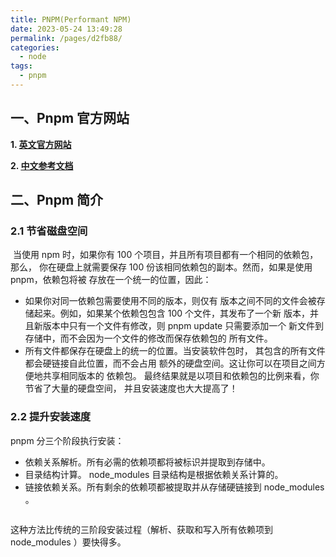 ```yaml
---
title: PNPM(Performant NPM)
date: 2023-05-24 13:49:28
permalink: /pages/d2fb88/
categories:
  - node
tags:
  - pnpm
---
```


## 一、Pnpm 官方网站

**1. [英文官方网站](https://pnpm.io/)**

**2. [中文参考文档](https://www.pnpm.cn/)**

## 二、Pnpm 简介

### 2.1 节省磁盘空间

<img v-lazy="'https://dyzhwork.github.io/images/Node/Pnpm/pnpm001.svg'" />
当使用 npm 时，如果你有 100 个项目，并且所有项目都有一个相同的依赖包，那么， 你在硬盘上就需要保存 100 份该相同依赖包的副本。然而，如果是使用 pnpm，依赖包将被 存放在一个统一的位置，因此：

- 如果你对同一依赖包需要使用不同的版本，则仅有 版本之间不同的文件会被存储起来。例如，如果某个依赖包包含 100 个文件，其发布了一个新 版本，并且新版本中只有一个文件有修改，则 pnpm update 只需要添加一个 新文件到存储中，而不会因为一个文件的修改而保存依赖包的 所有文件。
- 所有文件都保存在硬盘上的统一的位置。当安装软件包时， 其包含的所有文件都会硬链接自此位置，而不会占用 额外的硬盘空间。这让你可以在项目之间方便地共享相同版本的 依赖包。
  最终结果就是以项目和依赖包的比例来看，你节省了大量的硬盘空间， 并且安装速度也大大提高了！

### 2.2 提升安装速度

pnpm 分三个阶段执行安装：

- 依赖关系解析。所有必需的依赖项都将被标识并提取到存储中。
- 目录结构计算。 node_modules 目录结构是根据依赖关系计算的。
- 链接依赖关系。所有剩余的依赖项都被提取并从存储硬链接到 node_modules 。

<img v-lazy="'https://dyzhwork.github.io/images/Node/Pnpm/pnpm002.svg'" />

这种方法比传统的三阶段安装过程（解析、获取和写入所有依赖项到 node_modules ）要快得多。

<img v-lazy="'https://dyzhwork.github.io/images/Node/Pnpm/pnpm003.svg'" />
